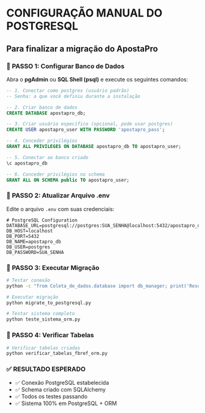 # CONFIGURAÇÃO MANUAL DO POSTGRESQL
## Para finalizar a migração do ApostaPro

### 🔧 PASSO 1: Configurar Banco de Dados

Abra o **pgAdmin** ou **SQL Shell (psql)** e execute os seguintes comandos:

```sql
-- 1. Conectar como postgres (usuário padrão)
-- Senha: a que você definiu durante a instalação

-- 2. Criar banco de dados
CREATE DATABASE apostapro_db;

-- 3. Criar usuário específico (opcional, pode usar postgres)
CREATE USER apostapro_user WITH PASSWORD 'apostapro_pass';

-- 4. Conceder privilégios
GRANT ALL PRIVILEGES ON DATABASE apostapro_db TO apostapro_user;

-- 5. Conectar ao banco criado
\c apostapro_db

-- 6. Conceder privilégios no schema
GRANT ALL ON SCHEMA public TO apostapro_user;
```

### 🔧 PASSO 2: Atualizar Arquivo .env

Edite o arquivo `.env` com suas credenciais:

```env
# PostgreSQL Configuration
DATABASE_URL=postgresql://postgres:SUA_SENHA@localhost:5432/apostapro_db
DB_HOST=localhost
DB_PORT=5432
DB_NAME=apostapro_db
DB_USER=postgres
DB_PASSWORD=SUA_SENHA
```

### 🔧 PASSO 3: Executar Migração

```bash
# Testar conexão
python -c "from Coleta_de_dados.database import db_manager; print('Resultado:', db_manager.test_connection())"

# Executar migração
python migrate_to_postgresql.py

# Testar sistema completo
python teste_sistema_orm.py
```

### 🔧 PASSO 4: Verificar Tabelas

```bash
# Verificar tabelas criadas
python verificar_tabelas_fbref_orm.py
```

### ✅ RESULTADO ESPERADO

- ✅ Conexão PostgreSQL estabelecida
- ✅ Schema criado com SQLAlchemy
- ✅ Todos os testes passando
- ✅ Sistema 100% em PostgreSQL + ORM
